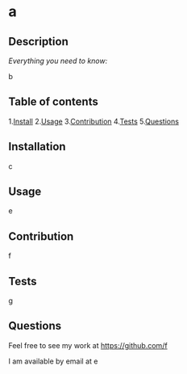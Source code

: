 # a

  ## Description 
  
  *Everything you need to know:* 
  
  b
  

  ## Table of contents


  1.[Install](#installation)
  2.[Usage](#usage)
  3.[Contribution](#contribution)
  4.[Tests](#tests)
  5.[Questions](#questions)

  ## Installation

  c

  ## Usage

  e

  ## Contribution

  f

  ## Tests

  g

  ## Questions

  Feel free to see my work at https://github.com/f

  I am available by email at e


